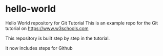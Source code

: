 # hello-world
Hello World repository for Git Tutorial
This is an example repo for the Git tutorial on https://www.w3schools.com

This repository is built step by step in the tutorial.

It now includes steps for Github
